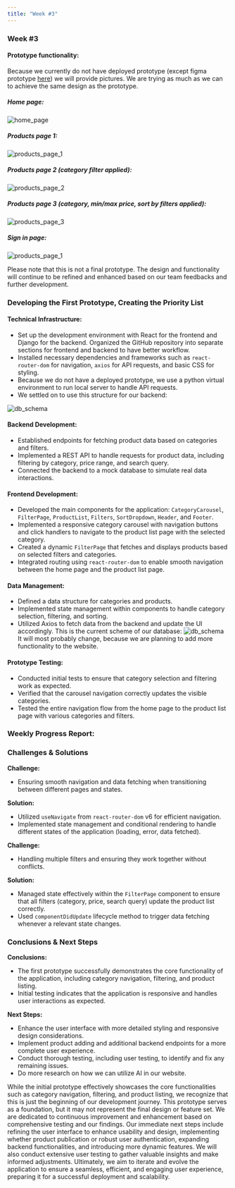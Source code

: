```yaml
---
title: "Week #3"
---
```


### Week #3

#### Prototype functionality:
Because we currently do not have deployed prototype (except figma prototype [here](https://www.figma.com/proto/OqYWcu5new2YzWO7XfQE2I/capstone-project?node-id=1-2200&t=C79svI9vX0ffFJWD-0&scaling=min-zoom&content-scaling=fixed&page-id=0%3A1&starting-point-node-id=1%3A2200)) we will provide pictures. We are trying as much as we can to achieve the same design as the prototype.

##### Home page:
![home_page](/2024/innobazaar/week3/week3_4.png)


##### Products page 1:
![products_page_1](/2024/innobazaar/week3/week3_1.png)


##### Products page 2 (category filter applied):
![products_page_2](/2024/innobazaar/week3/week3_2.png)


##### Products page 3 (category, min/max price, sort by filters applied):
![products_page_3](/2024/innobazaar/week3/week3_3.png)


##### Sign in page:
![products_page_1](/2024/innobazaar/week3/week3_5.png)

Please note that this is not a final prototype. The design and functionality will continue to be refined and enhanced based on our team feedbacks and further development.

### Developing the First Prototype, Creating the Priority List

#### Technical Infrastructure:

-   Set up the development environment with React for the frontend and Django for the backend. Organized the GitHub repository into separate sections for frontend and backend to have better workflow.
-   Installed necessary dependencies and frameworks such as `react-router-dom` for navigation, `axios` for API requests, and basic CSS for styling.
-   Because we do not have a deployed prototype, we use a python virtual environment to run local server to handle API requests.
-   We settled on to use this structure for our backend:

![db_schema](/2024/innobazaar/week3/week3_6.png)

#### Backend Development:

-   Established endpoints for fetching product data based on categories and filters.
-   Implemented a REST API to handle requests for product data, including filtering by category, price range, and search query.
-   Connected the backend to a mock database to simulate real data interactions.

#### Frontend Development:

-   Developed the main components for the application: `CategoryCarousel`, `FilterPage`, `ProductList`, `Filters`, `SortDropdown`, `Header`, and `Footer`.
-   Implemented a responsive category carousel with navigation buttons and click handlers to navigate to the product list page with the selected category.
-   Created a dynamic `FilterPage` that fetches and displays products based on selected filters and categories.
-   Integrated routing using `react-router-dom` to enable smooth navigation between the home page and the product list page.

#### Data Management:

-   Defined a data structure for categories and products.
-   Implemented state management within components to handle category selection, filtering, and sorting.
-   Utilized Axios to fetch data from the backend and update the UI accordingly.
This is the current scheme of our database:
![db_schema](/2024/innobazaar/week2_1.png)
It will most probably change, because we are planning to add more functionality to the website.

#### Prototype Testing:

-   Conducted initial tests to ensure that category selection and filtering work as expected.
-   Verified that the carousel navigation correctly updates the visible categories.
-   Tested the entire navigation flow from the home page to the product list page with various categories and filters.

### Weekly Progress Report:

### Challenges & Solutions

**Challenge:**

-   Ensuring smooth navigation and data fetching when transitioning between different pages and states.

**Solution:**

-   Utilized `useNavigate` from `react-router-dom` v6 for efficient navigation.
-   Implemented state management and conditional rendering to handle different states of the application (loading, error, data fetched).

**Challenge:**

-   Handling multiple filters and ensuring they work together without conflicts.

**Solution:**

-   Managed state effectively within the `FilterPage` component to ensure that all filters (category, price, search query) update the product list correctly.
-   Used `componentDidUpdate` lifecycle method to trigger data fetching whenever a relevant state changes.

### Conclusions & Next Steps

**Conclusions:**

-   The first prototype successfully demonstrates the core functionality of the application, including category navigation, filtering, and product listing.
-   Initial testing indicates that the application is responsive and handles user interactions as expected.

**Next Steps:**

-   Enhance the user interface with more detailed styling and responsive design considerations.
-   Implement product adding and additional backend endpoints for a more complete user experience.
-   Conduct thorough testing, including user testing, to identify and fix any remaining issues.
-   Do more research on how we can utilize AI in our website.


While the initial prototype effectively showcases the core functionalities such as category navigation, filtering, and product listing, we recognize that this is just the beginning of our development journey. This prototype serves as a foundation, but it may not represent the final design or feature set. We are dedicated to continuous improvement and enhancement based on comprehensive testing and our findings. Our immediate next steps include refining the user interface to enhance usability and design, implementing whether product publication or robust user authentication, expanding backend functionalities, and introducing more dynamic features. We will also conduct extensive user testing to gather valuable insights and make informed adjustments. Ultimately, we aim to iterate and evolve the application to ensure a seamless, efficient, and engaging user experience, preparing it for a successful deployment and scalability.